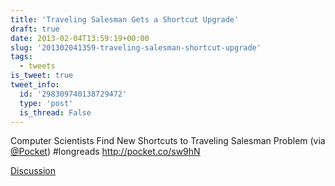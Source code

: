 ```yaml
---
title: 'Traveling Salesman Gets a Shortcut Upgrade'
draft: true
date: 2013-02-04T13:59:19+00:00
slug: '201302041359-traveling-salesman-shortcut-upgrade'
tags:
  - tweets
is_tweet: true
tweet_info:
  id: '298309740138729472'
  type: 'post'
  is_thread: False
---
```




Computer Scientists Find New Shortcuts to Traveling Salesman Problem (via [@Pocket](https://x.com/Pocket)) #longreads <http://pocket.co/sw9hN>

[Discussion](https://x.com/sytelus/status/298309740138729472)
